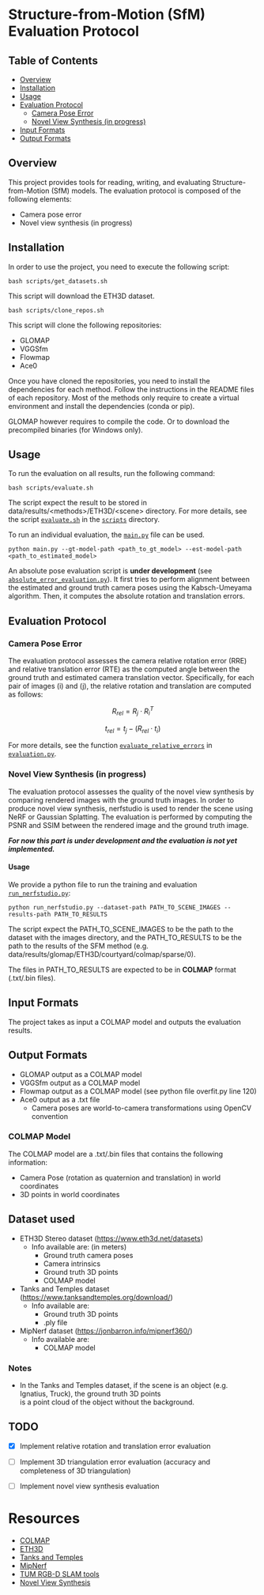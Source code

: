 # Structure-from-Motion (SfM) Evaluation Protocol

## Table of Contents
- [Overview](#overview)
- [Installation](#installation)
- [Usage](#usage)
- [Evaluation Protocol](#evaluation-protocol)
    - [Camera Pose Error](#camera-pose-error)
    - [Novel View Synthesis (in progress)](#novel-view-synthesis-in-progress)
- [Input Formats](#input-formats)
- [Output Formats](#output-formats)

## Overview
This project provides tools for reading, writing, and evaluating Structure-from-Motion (SfM) models.
The evaluation protocol is composed of the following elements:
* Camera pose error
* Novel view synthesis (in progress)

## Installation
In order to use the project, you need to execute the following script:
```
bash scripts/get_datasets.sh
```
This script will download the ETH3D dataset.

```
bash scripts/clone_repos.sh
```
This script will clone the following repositories:
* GLOMAP
* VGGSfm
* Flowmap
* Ace0

Once you have cloned the repositories, you need to install the dependencies for each method.
Follow the instructions in the README files of each repository. Most of the methods only require to create a virtual environment and install the dependencies (conda or pip).

GLOMAP however requires to compile the code. Or to download the precompiled binaries (for Windows only).

## Usage
To run the evaluation on all results, run the following command:
```
bash scripts/evaluate.sh
```
The script expect the result to be stored in data/results/\<methods>/ETH3D/\<scene> directory.
For more details, see the script [`evaluate.sh`](scripts/evaluate.sh) in the [`scripts`](scripts) directory.

To run an individual evaluation, the [`main.py`](src/main.py) file can be used.
```
python main.py --gt-model-path <path_to_gt_model> --est-model-path <path_to_estimated_model>
```

An absolute pose evaluation script is **under development** (see [`absolute_error_evaluation.py`](src/evaluation/absolute_error_evaluation.py)).
It first tries to perform alignment between the estimated and ground truth camera poses using the Kabsch-Umeyama algorithm.
Then, it computes the absolute rotation and translation errors.


## Evaluation Protocol

### Camera Pose Error
The evaluation protocol assesses the camera relative rotation error (RRE) and relative translation error (RTE) 
as the computed angle between the ground truth and estimated camera translation vector. 
Specifically, for each pair of images \(i\) and \(j\), the relative rotation and translation are computed as follows:
```math
  R_{rel} = R_j \cdot R_i^T
```
```math
  t_{rel} = t_j - (R_{rel} \cdot t_i)
```
For more details, see the function [`evaluate_relative_errors`](src/evaluation/relative_error_evaluation.py) in [`evaluation.py`](src/evaluation/relative_error_evaluation.py).

### Novel View Synthesis (in progress)
The evaluation protocol assesses the quality of the novel view synthesis by comparing rendered images with the ground truth images.
In order to produce novel view synthesis, nerfstudio is used to render the scene using NeRF or Gaussian Splatting.
The evaluation is performed by computing the PSNR and SSIM between the rendered image and the ground truth image.

**_For now this part is under development and the evaluation is not yet implemented._**
#### Usage
We provide a python file to run the training and evaluation [`run_nerfstudio.py`](src/run_nerfstudio.py):
```
python run_nerfstudio.py --dataset-path PATH_TO_SCENE_IMAGES --results-path PATH_TO_RESULTS
```
The script expect the PATH_TO_SCENE_IMAGES to be the path to the dataset with the images directory, 
and the PATH_TO_RESULTS to be the path to the results of the SFM method (e.g. data/results/glomap/ETH3D/courtyard/colmap/sparse/0).

The files in PATH_TO_RESULTS are expected to be in **COLMAP** format (.txt/.bin files).

## Input Formats
The project takes as input a COLMAP model and outputs the evaluation results.

## Output Formats
* GLOMAP output as a COLMAP model
* VGGSfm output as a COLMAP model
* Flowmap output as a COLMAP model (see python file overfit.py line 120)
* Ace0 output as a .txt file
  * Camera poses are world-to-camera transformations using OpenCV convention

### COLMAP Model

The COLMAP model are a .txt/.bin files that contains the following information:
* Camera Pose (rotation as quaternion and translation) in world coordinates
* 3D points in world coordinates

## Dataset used
- ETH3D Stereo dataset (https://www.eth3d.net/datasets)
  - Info available are: (in meters)
    - Ground truth camera poses
    - Camera intrinsics
    - Ground truth 3D points
    - COLMAP model
- Tanks and Temples dataset (https://www.tanksandtemples.org/download/)
  - Info available are:
    - Ground truth 3D points
    - .ply file
- MipNerf dataset (https://jonbarron.info/mipnerf360/)
  - Info available are:
    - COLMAP model

### Notes
- In the Tanks and Temples dataset, if the scene is an object (e.g. Ignatius, Truck), the ground truth 3D points \
    is a point cloud of the object without the background.

## TODO
- [x] Implement relative rotation and translation error evaluation
- [ ] Implement 3D triangulation error evaluation (accuracy and completeness of 3D triangulation)
- [ ] Implement novel view synthesis evaluation


# Resources
- [COLMAP](https://colmap.github.io/)
- [ETH3D](https://www.eth3d.net/)
- [Tanks and Temples](https://www.tanksandtemples.org/)
- [MipNerf](https://jonbarron.info/mipnerf360/)
- [TUM RGB-D SLAM tools](https://cvg.cit.tum.de/data/datasets/rgbd-dataset/tools/)
- [Novel View Synthesis](https://arxiv.org/abs/1601.06950)